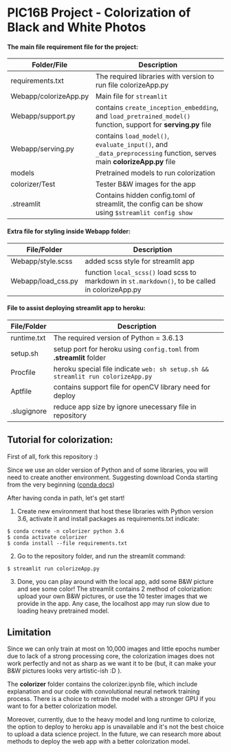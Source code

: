 # PIC16B Project - Colorization of Black and White Photos

#### The main file requirement file for the project:

|Folder/File       | Description |
|------------------| ----------- |
|requirements.txt  | The required libraries with version to run file colorizeApp.py|
| Webapp/colorizeApp.py | Main file for `streamlit`|
| Webapp/support.py     | contains `create_inception_embedding`, and `load_pretrained_model()` function, support for **serving.py** file|
|  Webapp/serving.py    | contains `load_model()`, `evaluate_input()`, and `_data_preprocessing` function, serves main **colorizeApp.py** file|
| models                | Pretrained models to run colorization|
| colorizer/Test        | Tester B&W images for the app |
| .streamlit            | Contains hidden config.toml of streamlit, the config can be show using `$streamlit config show`|



#### Extra file for styling inside Webapp folder:

| File/Folder | Description |
|-------------|-------------|
|Webapp/style.scss   | added scss style for streamlit app|
|Webapp/load_css.py  | function `local_scss()` load scss to markdown in `st.markdown()`, to be called in colorizeApp.py|


#### File to assist deploying streamlit app to heroku:

| File/Folder | Description |
|-------------|-------------|
| runtime.txt | The required version of Python = 3.6.13|
| setup.sh | setup port for heroku using `config.toml` from **.streamlit** folder|
| Procfile | heroku special file indicate `web: sh setup.sh && streamlit run colorizeApp.py`|
| Aptfile | contains support file for openCV library need for deploy|
| .slugignore | reduce app size by ignore unecessary file in repository|




## Tutorial for colorization:
First of all, fork this repository :) <br>

Since we use an older version of Python and of some libraries, you will need to create another environment. Suggesting download Conda starting from the very beginning ([conda docs](https://conda.io/projects/conda/en/latest/user-guide/getting-started.html))

After having conda in path, let's get start!

1. Create new environment that host these libraries with Python version 3.6, activate it and install packages as requirements.txt indicate:
``` 
$ conda create -n colorizer python 3.6
$ conda activate colorizer
$ conda install --file requirements.txt
```

2. Go to the repository folder, and run the streamlit command:
```
$ streamlit run colorizeApp.py

```


3. Done, you can play around with the local app, add some B&W picture and see some color!
The streamlit contains 2 method of colorization: upload your own B&W pictures, or use the 10 tester images that we provide in the app. Any case, the localhost app may run slow due to loading heavy pretrained model.


## Limitation
Since we can only train at most on 10,000 images and little epochs number due to lack of a strong processing core, the colorization images does not work perfectly and not as sharp as we want it to be (but, it can make your B&W pictures looks very artistic-ish :D ). 

The **colorizer** folder contains the colorizer.ipynb file, which include explanation and our code with convolutional neural network training process.
There is a choice to retrain the model with a stronger GPU if you want to for a better colorization model.


Moreover, currently, due to the heavy model and long runtime to colorize, the option to deploy to heroku app is unavailable and it's not the best choice to upload a data science project. In the future, we can research more about methods to deploy the web app with a better colorization model.
